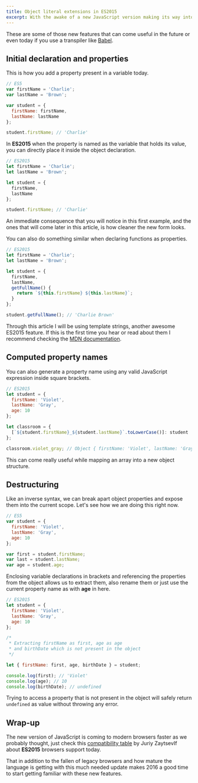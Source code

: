 ```yaml
---
title: Object literal extensions in ES2015
excerpt: With the awake of a new JavaScript version making its way into modern browsers, one of the features you will find yourself using more often is the new syntax to manipulate object properties.
---
```


These are some of those new features that can come useful in the future or even today if you use a transpiler like [Babel][3].

## Initial declaration and properties

This is how you add a property present in a variable today.

```js
// ES5
var firstName = 'Charlie';
var lastName = 'Brown';

var student = {
  firstName: firstName,
  lastName: lastName
};

student.firstName; // 'Charlie'
```

In **ES2015** when the property is named as the variable that holds its value, you can directly place it inside the object declaration.

```js
// ES2015
let firstName = 'Charlie';
let lastName = 'Brown';

let student = {
  firstName,
  lastName
};

student.firstName; // 'Charlie'
```

An immediate consequence that you will notice in this first example, and the ones that will come later in this article, is how cleaner the new form looks.

You can also do something similar when declaring functions as properties.

```js
// ES2015
let firstName = 'Charlie';
let lastName = 'Brown';

let student = {
  firstName,
  lastName,
  getFullName() {
    return `${this.firstName} ${this.lastName}`;
  }
};

student.getFullName(); // 'Charlie Brown'
```

Through this article I will be using template strings, another awesome ES2015 feature. If this is the first time you hear or read about them I recommend checking the [MDN documentation][1].

## Computed property names

You can also generate a property name using any valid JavaScript expression inside square brackets.

```js
// ES2015
let student = {
  firstName: 'Violet',
  lastName: 'Gray',
  age: 10
};

let classroom = {
  [`${student.firstName}_${student.lastName}`.toLowerCase()]: student
};

classroom.violet_gray; // Object { firstName: 'Violet', lastName: 'Gray', age: 10 }
```

This can come really useful while mapping an array into a new object structure.

## Destructuring

Like an inverse syntax, we can break apart object properties and expose them into the current scope. Let's see how we are doing this right now.

```js
// ES5
var student = {
  firstName: 'Violet',
  lastName: 'Gray',
  age: 10
};

var first = student.firstName;
var last = student.lastName;
var age = student.age;
```

Enclosing variable declarations in brackets and referencing the properties from the object allows us to extract them, also rename them or just use the current property name as with **age** in here.

```js
// ES2015
let student = {
  firstName: 'Violet',
  lastName: 'Gray',
  age: 10
};

/*
 * Extracting firstName as first, age as age
 * and birthDate which is not present in the object
 */

let { firstName: first, age, birthDate } = student;

console.log(first); // 'Violet'
console.log(age); // 10
console.log(birthDate); // undefined
```

Trying to access a property that is not present in the object will safely return `undefined` as value without throwing any error.

## Wrap-up

The new version of JavaScript is coming to modern browsers faster as we probably thought, just check this [compatibility table][2] by Juriy ZaytsevIf about **ES2015** browsers support today.

That in addition to the fallen of legacy browsers and how mature the language is getting with this much needed update makes 2016 a good time to start getting familiar with these new features.

[1]: //developer.mozilla.org/en-US/docs/Web/JavaScript/Reference/Template_literals
[2]: //kangax.github.io/compat-table/es6/
[3]: //babeljs.io/
